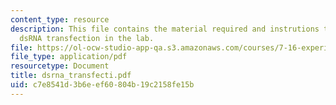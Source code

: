 ```yaml
---
content_type: resource
description: This file contains the material required and instrutions to carry out
  dsRNA transfection in the lab.
file: https://ol-ocw-studio-app-qa.s3.amazonaws.com/courses/7-16-experimental-molecular-biology-biotechnology-ii-spring-2005/c7e8541d3b6eef60804b19c2158fe15b_dsrna_transfecti.pdf
file_type: application/pdf
resourcetype: Document
title: dsrna_transfecti.pdf
uid: c7e8541d-3b6e-ef60-804b-19c2158fe15b
---
```

